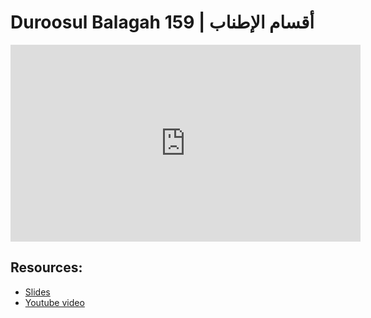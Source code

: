 # Duroosul Balagah 159 | أقسام الإطناب
                
<iframe width="560" height="315" src="https://www.youtube-nocookie.com/embed/B7VRa3xOdx8?start=0" frameborder="0" allow="accelerometer; autoplay; encrypted-media; gyroscope; picture-in-picture" allowfullscreen="allowfullscreen">
</iframe><BR>

## Resources:
- [Slides](https://github.com/arshare/resources_balagha_pdfs)
- [Youtube video](https://www.youtube.com/watch?v=B7VRa3xOdx8&list=PLzn0qdi6JpdvvXVuJ7kIusNquSxeyKJvc)

